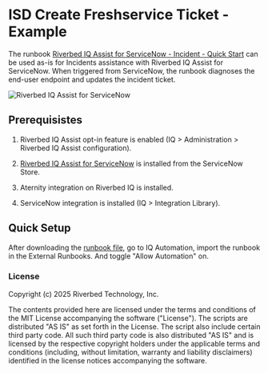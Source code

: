 
# ISD Create Freshservice Ticket - Example

The runbook [Riverbed IQ Assist for ServiceNow - Incident - Quick Start](./Riverbed%20IQ%20Assist%20for%20ServiceNow%20-%20Incident%20-%20Quick%20Start.json) can be used as-is for Incidents assistance with Riverbed IQ Assist for ServiceNow.
When triggered from ServiceNow, the runbook diagnoses the end-user endpoint and updates the incident ticket.

![Riverbed IQ Assist for ServiceNow](100-riverbed-iq-assist-for-servicenow-incident-quickstart.png)

## Prerequisistes

1. Riverbed IQ Assist opt-in feature is enabled (IQ > Administration > Riverbed IQ Assist configuration).

2. [Riverbed IQ Assist for ServiceNow](https://store.servicenow.com/sn_appstore_store.do#!/store/search?q=Riverbed) is installed from the ServiceNow Store.

3. Aternity integration on Riverbed IQ is installed.

4. ServiceNow integration is installed (IQ > Integration Library).


## Quick Setup

After downloading the [runbook file](./Riverbed%20IQ%20Assist%20for%20ServiceNow%20-%20Incident%20-%20Quick%20Start.json), go to IQ Automation, import the runbook in the External Runbooks. And toggle "Allow Automation" on.

### License

Copyright (c) 2025 Riverbed Technology, Inc.

The contents provided here are licensed under the terms and conditions of the MIT License accompanying the software ("License"). The scripts are distributed "AS IS" as set forth in the License. The script also include certain third party code. All such third party code is also distributed "AS IS" and is licensed by the respective copyright holders under the applicable terms and conditions (including, without limitation, warranty and liability disclaimers) identified in the license notices accompanying the software.
